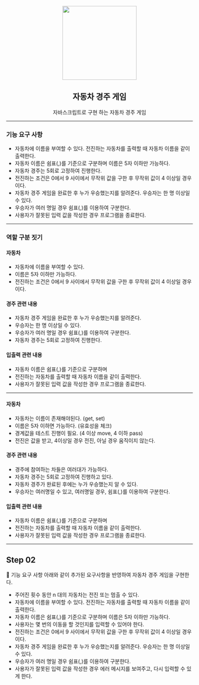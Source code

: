 <p align="middle" >
  <img width="200px;" src="https://user-images.githubusercontent.com/50367798/106415730-2645a280-6493-11eb-876c-ef7172652261.png"/>
</p>
<h2 align="middle">자동차 경주 게임</h2>
<p align="middle">자바스크립트로 구현 하는 자동차 경주 게임</p>

---

<h3>기능 요구 사항</h3>

- 자동차에 이름을 부여할 수 있다. 전진하는 자동차를 출력할 때 자동차 이름을 같이 출력한다.
- 자동차 이름은 쉼표(,)를 기준으로 구분하며 이름은 5자 이하만 가능하다.
- 자동차 경주는 5회로 고정하여 진행한다.
- 전진하는 조건은 0에서 9 사이에서 무작위 값을 구한 후 무작위 값이 4 이상일 경우이다.
- 자동차 경주 게임을 완료한 후 누가 우승했는지를 알려준다. 우승자는 한 명 이상일 수 있다.
- 우승자가 여러 명일 경우 쉼표(,)를 이용하여 구분한다.
- 사용자가 잘못된 입력 값을 작성한 경우 프로그램을 종료한다.

---

<h3>역할 구분 짓기</h3>

<h4> 자동차 </h4>

- 자동차에 이름을 부여할 수 있다.
- 이름은 5자 이하만 가능하다.
- 전진하는 조건은 0에서 9 사이에서 무작위 값을 구한 후 무작위 값이 4 이상일 경우이다.

<h4> 경주 관련 내용 </h4>

- 자동차 경주 게임을 완료한 후 누가 우승했는지를 알려준다.
- 우승자는 한 명 이상일 수 있다.
- 우승자가 여러 명일 경우 쉼표(,)를 이용하여 구분한다.
- 자동차 경주는 5회로 고정하여 진행한다.

<h4> 입출력 관련 내용 </h4>

- 자동차 이름은 쉼표(,)를 기준으로 구분하며
- 전진하는 자동차를 출력할 때 자동차 이름을 같이 출력한다.
- 사용자가 잘못된 입력 값을 작성한 경우 프로그램을 종료한다.

---

<h4> 자동차 </h4>

- 자동차는 이름이 존재해야된다. (get, set)
- 이름은 5자 이하면 가능하다. (유효성을 체크)
- 경계값을 테스트 진행이 필요. (4 이상 move, 4 이하 pass)
- 전진은 값을 받고, 4이상일 경우 전진, 아닐 경우 움직이지 않는다.

<h4> 경주 관련 내용 </h4>

- 경주에 참여하는 차들은 여러대가 가능하다.
- 자동차 경주는 5회로 고정하여 진행하고 있다.
- 자동차 경주가 완료된 후에는 누가 우승했는지 알 수 있다.
- 우승자는 여러명일 수 있고, 여러명일 경우, 쉼표(,)를 이용하여 구분한다.

<h4> 입출력 관련 내용 </h4>

- 자동차 이름은 쉼표(,)를 기준으로 구분하며
- 전진하는 자동차를 출력할 때 자동차 이름을 같이 출력한다.
- 사용자가 잘못된 입력 값을 작성한 경우 프로그램을 종료한다.

---

## Step 02

🎯 기능 요구 사항
아래와 같이 추가된 요구사항을 반영하여 자동차 경주 게임을 구현한다.

- 주어진 횟수 동안 n 대의 자동차는 전진 또는 멈출 수 있다.
- 자동차에 이름을 부여할 수 있다. 전진하는 자동차를 출력할 때 자동차 이름을 같이 출력한다.
- 자동차 이름은 쉼표(,)를 기준으로 구분하며 이름은 5자 이하만 가능하다.
- 사용자는 몇 번의 이동을 할 것인지를 입력할 수 있어야 한다.
- 전진하는 조건은 0에서 9 사이에서 무작위 값을 구한 후 무작위 값이 4 이상일 경우이다.
- 자동차 경주 게임을 완료한 후 누가 우승했는지를 알려준다. 우승자는 한 명 이상일 수 있다.
- 우승자가 여러 명일 경우 쉼표(,)를 이용하여 구분한다.
- 사용자가 잘못된 입력 값을 작성한 경우 에러 메시지를 보여주고, 다시 입력할 수 있게 한다.
